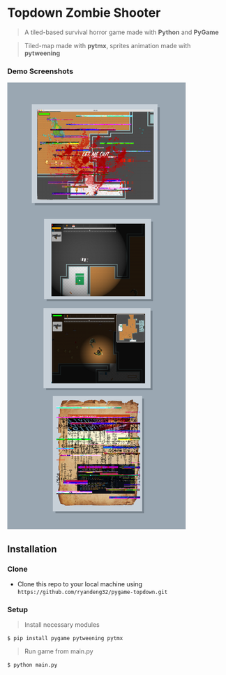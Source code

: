 # Topdown Zombie Shooter
> A tiled-based survival horror game made with **Python** and **PyGame**

> Tiled-map made with **pytmx**, sprites animation made with **pytweening**

### Demo Screenshots
![demo_pic](https://github.com/ryandeng32/pygame-topdown/blob/master/assets/demo_pic.png)

## Installation
### Clone

- Clone this repo to your local machine using `https://github.com/ryandeng32/pygame-topdown.git`

### Setup

> Install necessary modules 

```shell
$ pip install pygame pytweening pytmx 
```
> Run game from main.py
```shell
$ python main.py
```

